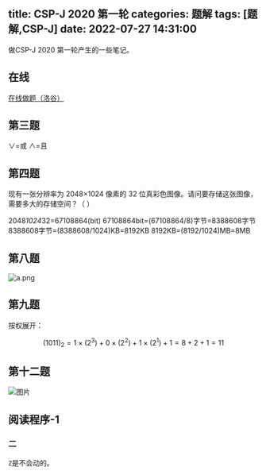 title: CSP-J 2020 第一轮
categories: 题解
tags: [题解,CSP-J]
date: 2022-07-27 14:31:00
---
做CSP-J 2020 第一轮产生的一些笔记。

<!-- more -->

## 在线

[在线做题（洛谷）][1]

## 第三题

$\lor$=或
$\land$=且

## 第四题

现有一张分辨率为 2048×1024 像素的 32 位真彩色图像。请问要存储这张图像，需要多大的存储空间？（ ）

2048*1024*32=67108864(bit)
67108864bit=(67108864/8)字节=8388608字节
8388608字节=(8388608/1024)KB=8192KB
8192KB=(8192/1024)MB=8MB

## 第八题

![a.png](/images/1088784363.png)

## 第九题

按权展开：

$$(1011)_2 = 1 \times (2^3) + 0 \times ( 2^2 ) + 1 \times (2^1) + 1 = 8 + 2 + 1 = 11$$

## 第十二题

![图片](/images/1608109825.png)

## 阅读程序-1

### 二

`Z`是不会动的。

  [1]: https://ti.luogu.com.cn/problemset/1034/training